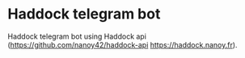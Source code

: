 # Haddock telegram bot

Haddock telegram bot using Haddock api (https://github.com/nanoy42/haddock-api https://haddock.nanoy.fr).
